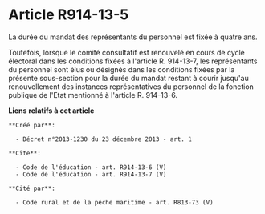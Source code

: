 # Article R914-13-5

La durée du mandat des représentants du personnel est fixée à quatre ans. 

Toutefois, lorsque le comité consultatif est renouvelé en cours de cycle électoral dans les conditions fixées à l'article R.
914-13-7, les représentants du personnel sont élus ou désignés dans les conditions fixées par la présente sous-section pour
la durée du mandat restant à courir jusqu'au renouvellement des instances représentatives du personnel de la fonction
publique de l'Etat mentionné à l'article R. 914-13-6.

**Liens relatifs à cet article**

	**Créé par**:

	  - Décret n°2013-1230 du 23 décembre 2013 - art. 1

	**Cite**:

	  - Code de l'éducation - art. R914-13-6 (V)
	  - Code de l'éducation - art. R914-13-7 (V)

	**Cité par**:

	  - Code rural et de la pêche maritime - art. R813-73 (V)
